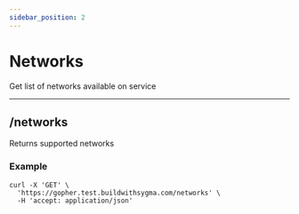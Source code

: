 ```yaml
---
sidebar_position: 2
---
```


# Networks

Get list of networks available on service

<hr />

## /networks

Returns supported networks

### Example

```shell
curl -X 'GET' \
  'https://gopher.test.buildwithsygma.com/networks' \
  -H 'accept: application/json'
```

